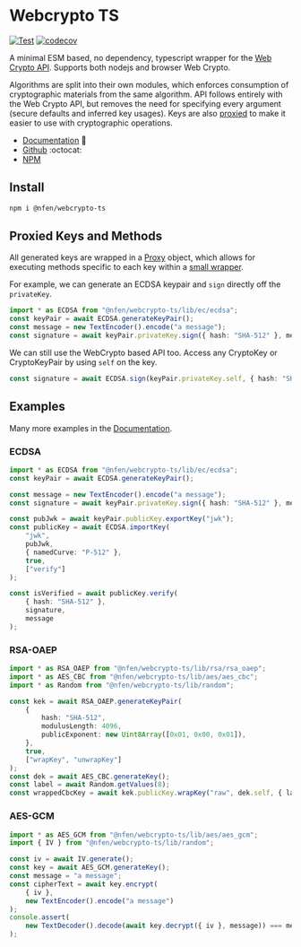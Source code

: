 # Webcrypto TS

[![Test](https://github.com/nealfennimore/webcrypto-ts/actions/workflows/test.yml/badge.svg)](https://github.com/nealfennimore/webcrypto-ts/actions/workflows/test.yml) [![codecov](https://codecov.io/gh/nealfennimore/webcrypto-ts/branch/main/graph/badge.svg?token=DGUV5J0QPR)](https://codecov.io/gh/nealfennimore/webcrypto-ts)

A minimal ESM based, no dependency, typescript wrapper for the [Web Crypto API](https://developer.mozilla.org/en-US/docs/Web/API/Web_Crypto_API). Supports both nodejs and browser Web Crypto.

Algorithms are split into their own modules, which enforces consumption of cryptographic materials from the same algorithm. API follows entirely with the Web Crypto API, but removes the need for specifying every argument (secure defaults and inferred key usages). Keys are also [proxied](#proxied-keys-and-methods) to make it easier to use with cryptographic operations.

- [Documentation](https://webcrypto.neal.codes) 📖
- [Github](https://github.com/nealfennimore/webcrypto-ts) :octocat:
- [NPM](https://www.npmjs.com/package/@nfen/webcrypto-ts)

## Install

```sh
npm i @nfen/webcrypto-ts
```

## Proxied Keys and Methods

All generated keys are wrapped in a [Proxy](https://developer.mozilla.org/en-US/docs/Web/JavaScript/Reference/Global_Objects/Proxy) object, which allows for executing methods specific to each key within a [small wrapper](https://github.com/nealfennimore/webcrypto-ts/blob/main/src/proxy.ts).

For example, we can generate an ECDSA keypair and `sign` directly off the `privateKey`.

```ts
import * as ECDSA from "@nfen/webcrypto-ts/lib/ec/ecdsa";
const keyPair = await ECDSA.generateKeyPair();
const message = new TextEncoder().encode("a message");
const signature = await keyPair.privateKey.sign({ hash: "SHA-512" }, message);
```

We can still use the WebCrypto based API too. Access any CryptoKey or CryptoKeyPair by using `self` on the key.

```ts
const signature = await ECDSA.sign(keyPair.privateKey.self, { hash: "SHA-512" }, message);
```

## Examples

Many more examples in the [Documentation](https://webcrypto.neal.codes).

### ECDSA

```ts
import * as ECDSA from "@nfen/webcrypto-ts/lib/ec/ecdsa";
const keyPair = await ECDSA.generateKeyPair();

const message = new TextEncoder().encode("a message");
const signature = await keyPair.privateKey.sign({ hash: "SHA-512" }, message);

const pubJwk = await keyPair.publicKey.exportKey("jwk");
const publicKey = await ECDSA.importKey(
    "jwk",
    pubJwk,
    { namedCurve: "P-512" },
    true,
    ["verify"]
);

const isVerified = await publicKey.verify(
    { hash: "SHA-512" },
    signature,
    message
);
```

### RSA-OAEP

```ts
import * as RSA_OAEP from "@nfen/webcrypto-ts/lib/rsa/rsa_oaep";
import * as AES_CBC from "@nfen/webcrypto-ts/lib/aes/aes_cbc";
import * as Random from "@nfen/webcrypto-ts/lib/random";

const kek = await RSA_OAEP.generateKeyPair(
    {
        hash: "SHA-512",
        modulusLength: 4096,
        publicExponent: new Uint8Array([0x01, 0x00, 0x01]),
    },
    true,
    ["wrapKey", "unwrapKey"]
);
const dek = await AES_CBC.generateKey();
const label = await Random.getValues(8);
const wrappedCbcKey = await kek.publicKey.wrapKey("raw", dek.self, { label });
```

### AES-GCM

```ts
import * as AES_GCM from "@nfen/webcrypto-ts/lib/aes/aes_gcm";
import { IV } from "@nfen/webcrypto-ts/lib/random";

const iv = await IV.generate();
const key = await AES_GCM.generateKey();
const message = "a message";
const cipherText = await key.encrypt(
    { iv },
    new TextEncoder().encode("a message")
);
console.assert(
    new TextDecoder().decode(await key.decrypt({ iv }, message)) === message
);
```
